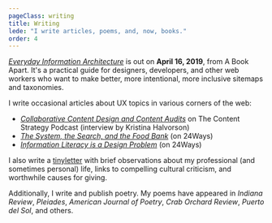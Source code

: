 ```yaml
---
pageClass: writing
title: Writing
lede: "I write articles, poems, and, now, books."
order: 4
---
```


[_Everyday Information Architecture_](https://abookapart.com/products/everyday-information-architecture) is out on **April 16, 2019**, from A Book Apart. It's a practical guide for designers, developers, and other web workers who want to make better, more intentional, more inclusive sitemaps and taxonomies.

I write occasional articles about UX topics in various corners of the web:

* [_Collaborative Content Design and Content Audits_](https://www.contentstrategy.com/podcast/ep-11-collaborative-content-design-and-content-audits-with-lisa-maria-martin) on The Content Strategy Podcast (interview by Kristina Halvorson)
* [_The System, the Search, and the Food Bank_](https://24ways.org/2018/the-system-the-search-and-the-food-bank/) (on 24Ways)
* [_Information Literacy is a Design Problem_](https://24ways.org/2016/information-literacy-is-a-design-problem/) (on 24Ways)

I also write a [tinyletter](https://tinyletter.com/thefutureislikepie) with brief observations about my professional (and sometimes personal) life, links to compelling cultural criticism, and worthwhile causes for giving. 

Additionally, I write and publish poetry. My poems have appeared in _Indiana Review_, _Pleiades_, _American Journal of Poetry_, _Crab Orchard Review_, _Puerto del Sol_, and others. 
